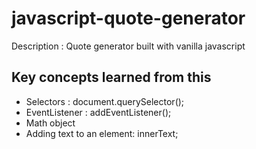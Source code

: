# javascript-quote-generator

Description : Quote generator built with vanilla javascript

## Key concepts learned from this
- Selectors : document.querySelector();
- EventListener : addEventListener();
- Math object
- Adding text to an element: innerText;
